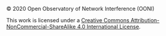 © 2020 Open Observatory of Network Interference (OONI)

This work is licensed under a [Creative Commons Attribution-NonCommercial-ShareAlike 4.0
International License](http://creativecommons.org/licenses/by-nc-sa/4.0/).
